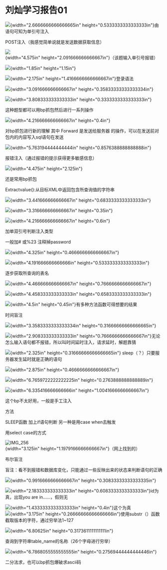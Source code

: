 # 刘灿学习报告01
![](media/image1.png){width="2.6666666666666665in"
height="0.5333333333333333in"}由语句可知为单引号注入

POST注入（我感觉简单说就是发送数据获取信息）

![](media/image2.png){width="4.575in"
height="2.091666666666667in"}（该题输入单引号报错）

![](media/image3.png){width="1.85in" height="1.15in"}

![](media/image4.png){width="2.175in"
height="1.4166666666666667in"}登录语法

![](media/image5.png){width="3.091666666666667in"
height="0.35833333333333334in"}

![](media/image6.png){width="3.808333333333333in"
height="0.3333333333333333in"}

这种题型都可以用bp抓包然后进行一系列操作

![](media/image7.png){width="4.216666666666667in" height="0.4in"}

对bp抓包进行新的理解 其中 Forward 是发送给服务器
的操作，可以在发送前对包内的内容写入sql语句在发送

![](media/image8.png){width="5.763194444444444in"
height="0.8576388888888888in"}

报错注入（通过报错的提示获得更多敏感信息）

![](media/image9.png){width="4.475in" height="2.125in"}

还是常用bp抓包

Extractvalue():从目标XML中返回包含所查询值的字符串

![](media/image10.png){width="3.441666666666667in"
height="0.6833333333333333in"}

![](media/image11.png){width="3.316666666666667in" height="0.35in"}

![](media/image12.png){width="4.216666666666667in" height="0.6in"}

加单双引号判断注入类型

一般加# 或%23 注释掉password

![](media/image13.png){width="4.325in" height="0.4666666666666667in"}

![](media/image14.png){width="4.191666666666666in"
height="0.5333333333333333in"}

逐步获取所查询的表名

![](media/image15.png){width="4.466666666666667in"
height="0.7666666666666667in"}

![](media/image16.png){width="4.458333333333333in"
height="0.6583333333333333in"}

![](media/image17.png){width="4.5in"
height="0.45in"}有多种方法函数可得想要的结果

时间盲注

![](media/image18.png){width="3.3583333333333334in"
height="0.31666666666666665in"}

![](media/image19.png){width="2.908333333333333in"
height="0.7666666666666667in"}无论怎么输入语句都不报错，所以叫时间延时注入，请求延时，解题靠猜

![](media/image20.png){width="2.325in" height="0.31666666666666665in"}
sleep（？）只要服务器发生延时就是正确的语句

![](media/image21.png){width="2.875in" height="0.4666666666666667in"}

![](media/image22.png){width="6.7659722222222225in"
height="0.2763888888888889in"}

![](media/image23.png){width="6.335416666666666in"
height="1.0041666666666667in"}

这个bp不太好用，一般是手工注入

方法

SLEEP函数 加上if语句判断 另一种是用case when去触发

用select case的方式

![IMG_256](media/image24.png){width="3.125in"
height="1.1979166666666667in"}（网上找到的）

布尔盲注

盲注：看不到报错和数据库变化，只能通过一些反映出来的状态来判断语句的正确

![](media/image25.png){width="0.9916666666666667in"
height="0.30833333333333335in"}

![](media/image26.png){width="2.183333333333333in"
height="0.6083333333333333in"}id为真，出现you are in......，假则无

![](media/image27.png){width="1.4333333333333333in"
height="0.4in"}这个为真\
![](media/image28.png){width="3.175in"
height="0.26666666666666666in"}使用substr（）函数截取版本的字符，通过穷举法1\~127

![](media/image29.png){width="6.80625in" height="0.3173611111111111in"}

查询到字符串table_name的名称（26个字母进行穷举）

![](media/image30.png){width="6.7868055555555555in"
height="0.27569444444444446in"}

二分法求，也可以bp抓包爆破求ascii码

